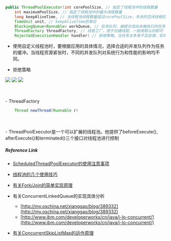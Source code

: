 ```Java
public ThreadPoolExecutor(int corePoolSize, // 指定了线程池中的线程数量
	int maximumPoolSize, // 指定了线程池中的最大线程数量
	long keepAliveTime, // 当线程池线程数量超过corePoolSize，多余的空闲线程的存货时间。即，超过corePoolSize的空闲线程，在多长时间内，会被销毁。
	TimeUnit unit, // keepAliveTime的单位
	BlockingQueue<Runnable> workQueue, // 任务队列，被提交但尚未被执行的任务
	ThreadFactory threadFactory, // 线程工厂，用于创建线程，一般用默认的即可
	RejectedExecutionHandler handler) // 拒绝策略。当任务太多来不及处理，如何拒绝任务
```

- 使用自定义线程池时，要根据应用的具体情况，选择合适的并发队列作为任务的缓冲。当线程资源紧张时，不同的并发队列对系统行为和性能的影响均不同。

- 拒绝策略

![](https://github.com/buildupchao/ImgStore/blob/master/Java/images/2018-04-03_153603.bmp)
![](https://github.com/buildupchao/ImgStore/blob/master/Java/images/2018-04-03_153700.bmp)
![](https://github.com/buildupchao/ImgStore/blob/master/Java/images/2018-04-03_153715.bmp)

<br/>
<br/>
- ThreadFactory

```Java
	Thread newThread(Runnable r)
```
<br/>
<br/>
- ThreadPoolExecutor是一个可以扩展的线程池。他提供了beforeExecute(), afterExecute()和terminated()三个接口对线程池进行控制


##### Reference Link

- [ScheduledThreadPoolExecutor的使用注意事项](http://segmentfault.com/a/1190000000371905)

- [线程池的几个使用技巧](http://it.deepinmind.com/java/2014/11/26/executorservice-10-tips-and-tricks.html)

- [有关Fork/Join的简单实现原理](http://www.infoq.com/cn/articles/fork-join-introduction)

- 有关ConcurrentLinkedQueue的实现具体分析
	- [http://my.oschina.net/xianggao/blog/389332](http://my.oschina.net/xianggao/blog/389332)
	- [http://www.ibm.com/developerworks/cn/java/j-lo-concurrent/](http://www.ibm.com/developerworks/cn/java/j-lo-concurrent/)
	
- [有关ConcurrentSkipListMap的运作原理](http://www.liuhaihua.cn/archives/40657.html)
